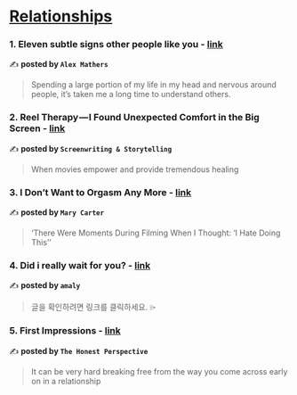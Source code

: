 
<h1><a href=https://medium.com/tag/relationships/recommended target="_blank" rel="noopener noreferrer">Relationships</a></h1>
<h3>1. Eleven subtle signs other people like you - <a href="https://medium.com/@iamalexmathers/eleven-subtle-signs-other-people-like-you-adfc61c9826e" target="_blank" rel="noopener noreferrer">link</a></h3>

✍️ **posted by `Alex Mathers`**

<blockquote>Spending a large portion of my life in my head and nervous around people, it’s taken me a long time to understand others.</blockquote>

<h3>2. Reel Therapy — I Found Unexpected Comfort in the Big Screen - <a href="https://medium.com/screenwriting-storytelling/reel-therapy-i-found-unexpected-comfort-in-the-big-screen-bcbf1b84fec0" target="_blank" rel="noopener noreferrer">link</a></h3>

✍️ **posted by `Screenwriting & Storytelling`**

<blockquote>When movies empower and provide tremendous healing</blockquote>

<h3>3. I Don’t Want to Orgasm Any More - <a href="https://medium.com/@aboutmary/i-dont-want-to-orgasm-any-more-53c6f465a3e5" target="_blank" rel="noopener noreferrer">link</a></h3>

✍️ **posted by `Mary Carter`**

<blockquote>‘There Were Moments During Filming When I Thought: ‘I Hate Doing This’’</blockquote>

<h3>4. Did i really wait for you? - <a href="https://medium.com/@malsza/did-i-really-wait-for-you-a68b3e6c0013" target="_blank" rel="noopener noreferrer">link</a></h3>

✍️ **posted by `amaly`**

<blockquote>글을 확인하려면 링크를 클릭하세요. ⌲</blockquote>

<h3>5. First Impressions - <a href="https://medium.com/the-honest-perspective/first-impressions-2d63787afb71" target="_blank" rel="noopener noreferrer">link</a></h3>

✍️ **posted by `The Honest Perspective`**

<blockquote>It can be very hard breaking free from the way you come across early on in a relationship</blockquote>

